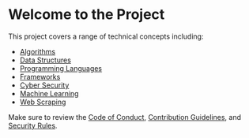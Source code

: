 # Welcome to the Project

This project covers a range of technical concepts including:

- [Algorithms](./concepts/algorithms/)
- [Data Structures](./concepts/data-structures/)
- [Programming Languages](./concepts/languages/)
- [Frameworks](./concepts/frameworks/)
- [Cyber Security](./concepts/cyber-security/)
- [Machine Learning](./concepts/machine-learning/)
- [Web Scraping](./concepts/libraries/web_scraping/)

Make sure to review the [Code of Conduct](./CODE_OF_CONDUCT.md), [Contribution Guidelines](./CONTRIBUTING.md), and [Security Rules](./SECURITY.md).